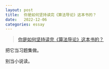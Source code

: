 ```yaml
---
layout: post
title:  你是如何坚持读完《算法导论》这本书的？
date:   2022-12-06
categories: essay
---
```


> [你是如何坚持读完《算法导论》这本书的？](https://www.zhihu.com/question/27744730)

把它当习题集做。

别当小说读。